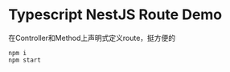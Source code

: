 Typescript NestJS Route Demo
======================

在Controller和Method上声明式定义route，挺方便的

```
npm i
npm start
```
